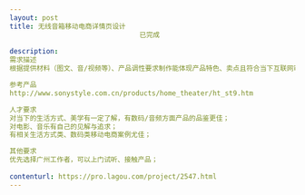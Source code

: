 ```yaml
---                
layout: post       
title: 无线音箱移动电商详情页设计
                                已完成
           
description: 
需求描述
根据提供材料（图文、音/视频等）、产品调性要求制作能体现产品特色、卖点且符合当下互联网审美的产品详情页；

参考产品
http://www.sonystyle.com.cn/products/home_theater/ht_st9.htm

人才要求
对当下的生活方式、美学有一定了解，有数码/音频方面产品的品鉴更佳；
对电影、音乐有自己的见解与追求；
有相关生活方式类、数码类移动电商案例尤佳；

其他要求
优先选择广州工作者，可以上门试听、接触产品；
     
contenturl: https://pro.lagou.com/project/2547.html      
---                 
```

